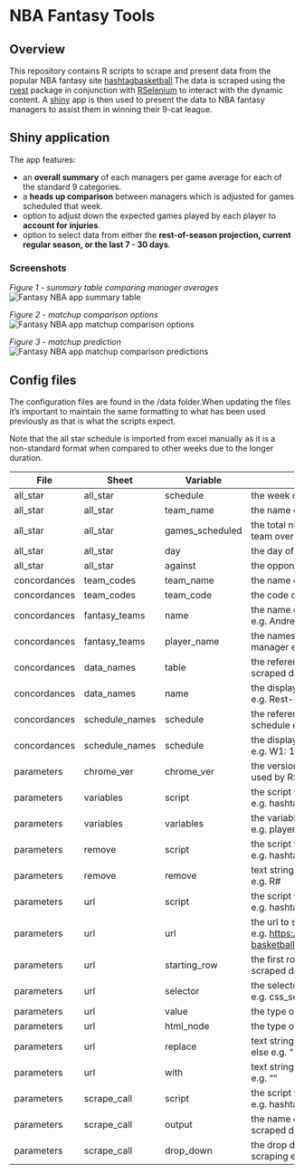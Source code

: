 NBA Fantasy Tools
================

## Overview

This repository contains R scripts to scrape and present data from the
popular NBA fantasy site
[hashtagbasketball](https://hashtagbasketball.com/).The data is scraped
using the [rvest](https://github.com/tidyverse/rvest) package in
conjunction with [RSelenium](https://github.com/ropensci/RSelenium) to
interact with the dynamic content. A
[shiny](https://github.com/rstudio/shiny) app is then used to present
the data to NBA fantasy managers to assist them in winning their 9-cat
league.

## Shiny application

The app features:

- an **overall summary** of each managers per game average for each of
  the standard 9 categories.
- a **heads up comparison** between managers which is adjusted for games
  scheduled that week.
- option to adjust down the expected games played by each player to
  **account for injuries**.
- option to select data from either the **rest-of-season projection,
  current regular season, or the last 7 - 30 days**.

### Screenshots

*Figure 1 - summary table comparing manager averages* ![Fantasy NBA app
summary
table](https://raw.githubusercontent.com/njwilletts/NBA_fantasy/main/screenshots/ss_summary.png?raw=true)

*Figure 2 - matchup comparison options* ![Fantasy NBA app matchup
comparison
options](https://raw.githubusercontent.com/njwilletts/NBA_fantasy/main/screenshots/ss_matchup_select.png?raw=true)

*Figure 3 - matchup prediction* ![Fantasy NBA app matchup comparison
predictions](https://raw.githubusercontent.com/njwilletts/NBA_fantasy/main/screenshots/ss_matchup_compare.png?raw=true)

## Config files

The configuration files are found in the /data folder.When updating the
files it’s important to maintain the same formatting to what has been
used previously as that is what the scripts expect.

Note that the all star schedule is imported from excel manually as it is
a non-standard format when compared to other weeks due to the longer
duration.

| File         | Sheet          | Variable        | Description                                                                                  |
|--------------|----------------|-----------------|----------------------------------------------------------------------------------------------|
| all_star     | all_star       | schedule        | the week of the all star break e.g. week_18                                                  |
| all_star     | all_star       | team_name       | the name of the teams e.g. Atlanta Hawks                                                     |
| all_star     | all_star       | games_scheduled | the total number of games scheduled each team over all star week e.g. 4                      |
| all_star     | all_star       | day             | the day of the week e.g. monday                                                              |
| all_star     | all_star       | against         | the opponent team e.g. @CHA                                                                  |
| concordances | team_codes     | team_name       | the name of the teams e.g. Atlanta Hawks                                                     |
| concordances | team_codes     | team_code       | the code of the teams e.g. ATL                                                               |
| concordances | fantasy_teams  | name            | the name of the fantasy managers e.g. Andrew                                                 |
| concordances | fantasy_teams  | player_name     | the names of NBA players owned by each manager e.g. Fred VanVleet                            |
| concordances | data_names     | table           | the reference name of each table of scraped data e.g. df_nba_ros                             |
| concordances | data_names     | name            | the display name of each table of data e.g. Rest-of-season projection                        |
| concordances | schedule_names | schedule        | the reference names for each weekly schedule e.g. week_1                                     |
| concordances | schedule_names | schedule        | the display names of that weekly schedule e.g. W1: 17 Oct - 23 Oct                           |
| parameters   | chrome_ver     | chrome_ver      | the version of Chrome WebDriver to be used by RSelenium                                      |
| parameters   | variables      | script          | the script which uses these parameters e.g. hashtag_data                                     |
| parameters   | variables      | variables       | the variables each script is scraping e.g. player_name                                       |
| parameters   | remove         | script          | the script which uses these parameters e.g. hashtag_data                                     |
| parameters   | remove         | remove          | text strings to remove from scraped data e.g. R#                                             |
| parameters   | url            | script          | the script which uses these parameters e.g. hashtag_data                                     |
| parameters   | url            | url             | the url to scrape data from e.g. <https://hashtagbasketball.com/fantasy-basketball-rankings> |
| parameters   | url            | starting_row    | the first row of useful information from scraped data e.g. 25                                |
| parameters   | url            | selector        | the selector to use for scraping data e.g. css_selector                                      |
| parameters   | url            | value           | the type of the selector e.g. option                                                         |
| parameters   | url            | html_node       | the type of html node to scrape e.g. td                                                      |
| parameters   | url            | replace         | text strings to be replaced by something else e.g. “                                         |
| parameters   | url            | with            | text strings to replace the strings above e.g. “”                                            |
| parameters   | scrape_call    | script          | the script which uses these parameters e.g. hashtag_data                                     |
| parameters   | scrape_call    | output          | the name of the tables which contain the scraped data e.g. df_nba_ros                        |
| parameters   | scrape_call    | drop_down       | the drop down table option to select before scraping e.g. 59                                 |
